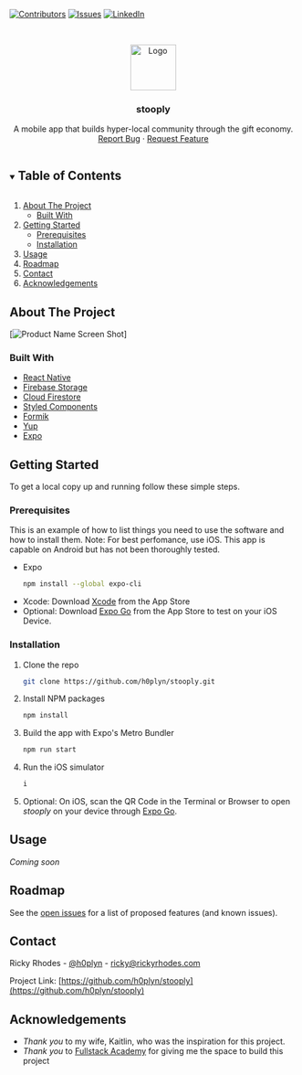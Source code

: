 [![Contributors][contributors-shield]][contributors-url]
[![Issues][issues-shield]][issues-url]
[![LinkedIn][linkedin-shield]][linkedin-url]

<!-- PROJECT LOGO -->
<br />
<p align="center">
  <a href="https://github.com/h0plyn/stooply">
    <img src="https://user-images.githubusercontent.com/36062933/109431886-ad286500-79d6-11eb-8c2d-420740c2eb25.png" alt="Logo" width="80" height="80">
  </a>

  <h3 align="center">stooply</h3>

  <p align="center">
    A mobile app that builds hyper-local community through the gift economy.
    <br />
    <a href="https://github.com/h0plyn/stooply/issues">Report Bug</a>
    ·
    <a href="https://github.com/h0plyn/stooply/issues">Request Feature</a>
  </p>
</p>

<!-- TABLE OF CONTENTS -->
<details open="open">
  <summary><h2 style="display: inline-block">Table of Contents</h2></summary>
  <ol>
    <li>
      <a href="#about-the-project">About The Project</a>
      <ul>
        <li><a href="#built-with">Built With</a></li>
      </ul>
    </li>
    <li>
      <a href="#getting-started">Getting Started</a>
      <ul>
        <li><a href="#prerequisites">Prerequisites</a></li>
        <li><a href="#installation">Installation</a></li>
      </ul>
    </li>
    <li><a href="#usage">Usage</a></li>
    <li><a href="#roadmap">Roadmap</a></li>
    <li><a href="#contact">Contact</a></li>
    <li><a href="#acknowledgements">Acknowledgements</a></li>
  </ol>
</details>

<!-- ABOUT THE PROJECT -->

## About The Project

[![Product Name Screen Shot][product-screenshot]]

### Built With

- [React Native](https://github.com/facebook/react-native)
- [Firebase Storage](https://firebase.google.com/docs/storage)
- [Cloud Firestore](https://firebase.google.com/docs/firestore)
- [Styled Components](https://styled-components.com/)
- [Formik](https://formik.org/)
- [Yup](https://github.com/jquense/yup)
- [Expo](https://expo.io/)

<!-- GETTING STARTED -->

## Getting Started

To get a local copy up and running follow these simple steps.

### Prerequisites

This is an example of how to list things you need to use the software and how to install them. Note: For best perfomance, use iOS. This app is capable on Android but has not been thoroughly tested.

- Expo
  ```sh
  npm install --global expo-cli
  ```
- Xcode: Download [Xcode](https://apps.apple.com/us/app/xcode/id497799835?mt=12) from the App Store
- Optional: Download [Expo Go](https://apps.apple.com/us/app/expo-go/id982107779) from the App Store to test on your iOS Device.

### Installation

1. Clone the repo
   ```sh
   git clone https://github.com/h0plyn/stooply.git
   ```
2. Install NPM packages
   ```sh
   npm install
   ```
3. Build the app with Expo's Metro Bundler
   ```sh
   npm run start
   ```
4. Run the iOS simulator
   ```sh
   i
   ```
5. Optional: On iOS, scan the QR Code in the Terminal or Browser to open _stooply_ on your device through [Expo Go](https://apps.apple.com/us/app/expo-go/id982107779).

<!-- USAGE EXAMPLES -->

## Usage

_Coming soon_

<!-- ROADMAP -->

## Roadmap

See the [open issues](https://github.com/h0plyn/stooply/issues) for a list of proposed features (and known issues).

<!-- CONTACT -->

## Contact

Ricky Rhodes - [@h0plyn](https://twitter.com/h0plyn) - ricky@rickyrhodes.com

Project Link: [https://github.com/h0plyn/stooply](https://github.com/h0plyn/stooply)

<!-- ACKNOWLEDGEMENTS -->

## Acknowledgements

- _Thank you_ to my wife, Kaitlin, who was the inspiration for this project.
- _Thank you_ to [Fullstack Academy](https://www.fullstackacademy.com/) for giving me the space to build this project

<!-- MARKDOWN LINKS & IMAGES -->
<!-- https://www.markdownguide.org/basic-syntax/#reference-style-links -->

[contributors-shield]: https://img.shields.io/github/contributors/h0plyn/stooply.svg?style=for-the-badge
[contributors-url]: https://github.com/h0plyn/stooply/graphs/contributors
[forks-shield]: https://img.shields.io/github/forks/h0plyn/stooply.svg?style=for-the-badge
[forks-url]: https://github.com/h0plyn/stooply/network/members
[stars-shield]: https://img.shields.io/github/stars/h0plyn/stooply.svg?style=for-the-badge
[stars-url]: https://github.com/h0plyn/stooply/stargazers
[issues-shield]: https://img.shields.io/github/issues/h0plyn/stooply.svg?style=for-the-badge
[issues-url]: https://github.com/h0plyn/stooply/issues
[license-shield]: https://img.shields.io/github/license/h0plyn/stooply.svg?style=for-the-badge
[license-url]: https://github.com/h0plyn/stooply/blob/master/LICENSE.txt
[linkedin-shield]: https://img.shields.io/badge/-LinkedIn-black.svg?style=for-the-badge&logo=linkedin&colorB=555
[linkedin-url]: https://linkedin.com/in/rickyrhodes
[product-screenshot]: https://user-images.githubusercontent.com/36062933/109432273-6d627d00-79d8-11eb-9277-b6cd94bede1c.png
